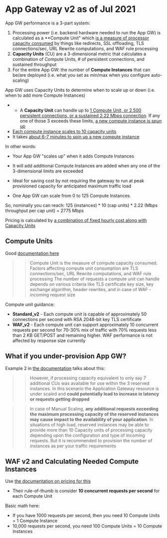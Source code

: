 # App Gateway v2 as of Jul 2021

App GW performance is a 3-part system:
1. Processing power (i.e. backend hardware needed to run the App GW) is calculated as a **Compute Unit" which [is a measure of processor capacity consumed](https://docs.microsoft.com/en-us/azure/application-gateway/application-gateway-autoscaling-zone-redundant#pricing) by things like redirects, SSL offloading, TLS connections/sec, URL Rewrite computations, and WAF rule processing
2. **Capacity Units** (CU) are a 3-dimensional metric that calculates a combination of Compute Units, # of persistent connections, and sustained throughput
3. For the entire App GW: the number of **Compute Instances** that can be/are deployed (i.e. what you set as min/max when you configure auto-scaling)

App GW uses Capacity Units to determine when to scale up or down (i.e. when to add more Compute Instances)
- - A **Capacity Unit** can handle up to [1 Compute Unit, or 2,500 persistent connections, or a sustained 2.22 Mbps connection](https://docs.microsoft.com/en-us/azure/application-gateway/understanding-pricing#v2-skus). If any one of those 3 exceeds these limits, [a new compute instance is spun up](https://docs.microsoft.com/en-us/azure/application-gateway/understanding-pricing#v2-skus)
- [Each compute instance scales to 10 capacity units](https://docs.microsoft.com/en-us/azure/application-gateway/application-gateway-autoscaling-zone-redundant#autoscaling-and-high-availability)
- It takes [about 6-7 minutes to spin up a new compute instance](https://docs.microsoft.com/en-us/azure/application-gateway/application-gateway-autoscaling-zone-redundant#autoscaling-and-high-availability)

In other words:
- Your App GW "scales up" when it adds Compute Instances
- It will add additional Compute Instances are added when any one of the 3-dimensional limits are exceeded
- Ideal for saving cost by not requiring the gateway to run at peak provisioned capacity for anticipated maximum traffic load

- One App GW can scale from 0 to 125 Compute Instances


So, nominally you can reach: 125 (instances) * 10 (cap units) * 2.22 (Mbps throughput per cap unit) = 2775 Mbps

Pricing is calculated by [a combination of fixed hourly cost along with Capacity Units](https://docs.microsoft.com/en-us/azure/application-gateway/application-gateway-autoscaling-zone-redundant#pricing)

## Compute Units

Good [documentation here](https://docs.microsoft.com/en-us/azure/application-gateway/understanding-pricing#v2-skus)

>> Compute Unit is the measure of compute capacity consumed. Factors affecting compute unit consumption are TLS connections/sec, URL Rewrite computations, and WAF rule processing
>> The number of requests a compute unit can handle depends on various criteria like TLS certificate key size, key exchange algorithm, header rewrites, and in case of WAF - incoming request size

Compute unit guidance:
- **Standard_v2** - Each compute unit is capable of approximately 50 connections per second with RSA 2048-bit key TLS certificate
- **WAF_v2** - Each compute unit can support approximately 10 concurrent requests per second for 70-30% mix of traffic with 70% requests less than 2 KB GET/POST and remaining higher. WAF performance is not affected by response size currently

## What if you under-provision App GW? 

Example 2 in [the documentation](https://docs.microsoft.com/en-us/azure/application-gateway/understanding-pricing#v2-skus) talks about this:

>> However, if processing capacity equivalent to only say 7 additional CUs was available for use within the 3 reserved instances. In this scenario the Application Gateway resource is under scaled and **could potentially lead to increase in latency or requests getting dropped**

>> In case of Manual Scaling, **any additional requests exceeding the maximum processing capacity of the reserved instances may cause impact to the availability of your application**. In situations of high load, reserved instances may be able to provide more than 10 Capacity units of processing capacity depending upon the configuration and type of incoming requests. But it is recommended to provision the number of instances as per your traffic requirements

## WAF v2 and Calculating Needed Compute Instances

Use [the documentation on pricing for this](https://docs.microsoft.com/en-us/azure/application-gateway/understanding-pricing#v2-skus)
- Their rule-of-thumb is consider **10 concurrent requests per second** for each Compute Unit

Basic math here: 
- If you have 1000 requests per second, then you need 10 Compute Units = 1 Compute Instance
- 10,000 requests per second, you need 100 Compute Units = 10 Compute Instances




